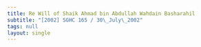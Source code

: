```yaml
---
title: Re Will of Shaik Ahmad bin Abdullah Wahdain Basharahil
subtitle: "[2002] SGHC 165 / 30\_July\_2002"
tags: null
layout: single
---
```


